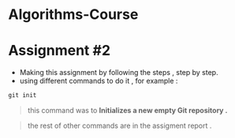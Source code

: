 # Algorithms-Course
# Assignment #2

- Making this assignment by following the steps , step by step.
- using different commands to do it  , for example :

```jsx
git init 
```

> this command was to **Initializes a new empty Git repository .**
> 

> the rest of other commands are in the assigment report .
>

